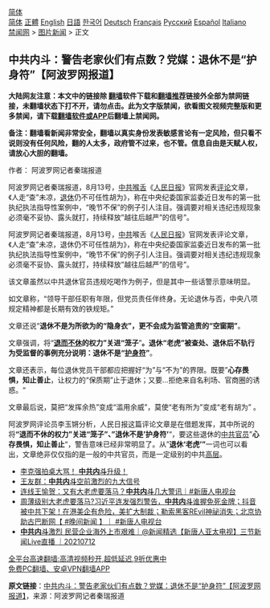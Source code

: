  <!-- 面包屑导航 --> <div class="breadcrumb"><!-- GTranslate: https://gtranslate.io/ -->  <div class="switcher notranslate">  <div class="selected">  <a href="#" onclick="return false;"> 简体</a>  </div>  <div class="option">  <a href="https://www.bannedbook.org" onclick="doGTranslate('zh-CN|zh-CN');jQuery('div.switcher div.selected a').html(jQuery(this).html());return false;" title="简体中文" class="nturl selected"> 简体</a>  <a href="https://www.bannedbook.org/zh-tw/" onclick="doGTranslate('zh-CN|zh-TW');jQuery('div.switcher div.selected a').html(jQuery(this).html());return false;" title="繁體中文" class="nturl"> 正體</a>  <a href="https://www.bannedbook.org/en/" onclick="doGTranslate('zh-CN|en');jQuery('div.switcher div.selected a').html(jQuery(this).html());return false;" title="English" class="nturl"> English</a>  <a href="https://www.bannedbook.org/ja/" onclick="doGTranslate('zh-CN|ja');jQuery('div.switcher div.selected a').html(jQuery(this).html());return false;" title="日本語" class="nturl"> 日語</a>  <a href="https://www.bannedbook.org/ko/" onclick="doGTranslate('zh-CN|ko');jQuery('div.switcher div.selected a').html(jQuery(this).html());return false;" title="한국어" class="nturl"> 한국어</a>  <a href="https://www.bannedbook.org/de/" onclick="doGTranslate('zh-CN|de');jQuery('div.switcher div.selected a').html(jQuery(this).html());return false;" title="Deutsch" class="nturl"> Deutsch</a>  <a href="https://www.bannedbook.org/fr/" onclick="doGTranslate('zh-CN|fr');jQuery('div.switcher div.selected a').html(jQuery(this).html());return false;" title="Français" class="nturl"> Français</a>  <a href="https://www.bannedbook.org/ru/" onclick="doGTranslate('zh-CN|ru');jQuery('div.switcher div.selected a').html(jQuery(this).html());return false;" title="Русский" class="nturl"> Русский</a>  <a href="https://www.bannedbook.org/es/" onclick="doGTranslate('zh-CN|es');jQuery('div.switcher div.selected a').html(jQuery(this).html());return false;" title="Español" class="nturl"> Español</a>  <a href="https://www.bannedbook.org/it/" onclick="doGTranslate('zh-CN|it');jQuery('div.switcher div.selected a').html(jQuery(this).html());return false;" title="Italiano" class="nturl"> Italiano</a>  </div>  </div>      <div class='breadcrumb-sub'><!-- Breadcrumb NavXT 6.3.0 --> <a href="https://www.bannedbook.org/" class="home">禁闻网</a> &gt; <a href="https://www.bannedbook.org/bnews/topimagenews/" class="category">图片新闻</a> &gt; 正文</div></div><h2>中共内斗：警告老家伙们有点数？党媒：退休不是“护身符”【阿波罗网报道】</h2> <p class="notice"><b>大陆网友注意：本文中的链接除 <a href="https://github.com/bannedbook/fanqiang" >翻墙</a>软件下载和<a href="https://github.com/killgcd/justmysocks/blob/master/README.md">翻墙推荐</a>链接外全部为禁网链接，未翻墙状态下打不开，请勿点击。此为文字版禁闻，欲看图文视频完整版和更多禁闻，请下载<a href="https://github.com/bannedbook/fanqiang">翻墙软件或APP</a>后翻墙上禁闻网。</p><p>备注：翻墙看新闻非常安全，翻墙以真实身份发表敏感言论有一定风险，但只看不说则没有任何风险，翻的人太多，政府管不过来，也不管。信息自由是天赋人权，请放心大胆的翻墙。</b></p>  <div class="entry"> <p>作者： 阿波罗网记者秦瑞报道</p> <p id="summary">阿波罗网记者秦瑞报道，8月13号，<a href="https://www.bannedbook.org/bnews/tag/%e4%b8%ad%e5%85%b1%e5%96%89%e8%88%8c/" class="st_tag internal_tag" rel="tag" title="标签 中共喉舌 下的日志">中共喉舌</a>《<span class='wp_keywordlink'><a href="https://www.bannedbook.org/forum2/topic109.html" title="透视人民日报" target="_blank">人民日报</a></span>》官网发表<span class='wp_keywordlink_affiliate'><a href="https://www.bannedbook.org/bnews/comments/" title="新闻评论" target="_blank">评论</a></span>文章，《人走“查”未凉，<a href="https://www.bannedbook.org/bnews/tag/%e9%80%80%e4%bc%91/" class="st_tag internal_tag" rel="tag" title="标签 退休 下的日志">退休</a>仍不可任性胡为》，称在中央纪委国家监委近日发布的第一批执纪执法指导性案例中，“晚节不保”的例子引人注目。强调要对相关违纪违规现象必须毫不妥协、露头就打，持续释放&#8221;越往后越严&#8221;的信号”。</p> <p>阿波罗网记者秦瑞报道，8月13号，<a href="https://www.bannedbook.org/bnews/tag/%e4%b8%ad%e5%85%b1/" class="st_tag internal_tag" rel="tag" title="标签 中共 下的日志">中共</a>喉舌《<a href="https://www.bannedbook.org/bnews/tag/%e4%ba%ba%e6%b0%91%e6%97%a5%e6%8a%a5/" class="st_tag internal_tag" rel="tag" title="标签 人民日报 下的日志">人民日报</a>》官网发表评论文章，《人走“查”未凉，退休仍不可任性胡为》，称在中央纪委国家监委近日发布的第一批执纪执法指导性案例中，“晚节不保”的例子引人注目。强调要对相关违纪违规现象必须毫不妥协、露头就打，持续释放&#8221;越往后越严&#8221;的信号”。</p>  <p>该文章虽然以中共退休官员违规吃喝作为例子，但是其中一些话警示意味明显。</p> <p>如文章称，“领导干部任职有年限，但党员责任伴终身。无论退休与否，中央八项规定精神都是长期有效的铁规矩。”</p> <p>文章还说“<strong>退休不是为所欲为的“隐身衣”，更不会成为监管追责的“空窗期”</strong>。</p>  <p>文章强调，将“<strong><a href="https://www.bannedbook.org/bnews/tag/%E9%80%80%E8%80%8C%E4%B8%8D%E4%BC%91/" class="st_tag internal_tag" rel="tag" title="标签 退而不休 下的日志">退而不休</a>的权力”关进“笼子</strong>”<strong>。退休“老虎”被查处、退休后不轨行为受监督的事例充分说明：退休不是“<a href="https://www.bannedbook.org/bnews/tag/%e6%8a%a4%e8%ba%ab%e7%ac%a6/" class="st_tag internal_tag" rel="tag" title="标签 护身符 下的日志">护身符</a>”</strong>。&nbsp;</p> <p>文章还表示，每位退休党员干部都应把握好“为”与“不为”的界限。既要”<strong>心存畏惧，知止善止</strong>，让权力的“保质期”止于退休；又要&#8230;拒绝来自名利场、官商圈的诱惑。“</p> <p>文章最后说，莫把“发挥余热”变成“滥用余威”，莫使“老有所为”变成“老有胡为” 。</p>  <p>阿波罗网评论员李玉锵分析，人民日报这篇评论文章是在借题发挥，其中所说的将<strong>“退而不休的权力”关进“笼子”、”退休不是&#8217;护身符&#8217;</strong>“，要这些退休的<a href="https://www.bannedbook.org/bnews/tag/%e4%b8%ad%e5%85%b1%e5%ae%98%e5%91%98/" class="st_tag internal_tag" rel="tag" title="标签 中共官员 下的日志">中共官员</a>”<strong>心存畏惧，知止善止</strong>“，警告意味已经非常明显了。从&#8221;<strong>退休‘老虎’”</strong>一词也可以看出，文章绝非仅仅指的是一般的中共官员，而是一定级别的中共<span class='wp_keywordlink_affiliate'><a href="https://www.bannedbook.org/bnews/ccpdope/" title="中共高层内幕" target="_blank">高层</a></span>。</p> <ul class='op-related-articles' title='相关阅读'> <li><a href='https://www.bannedbook.org/bnews/bannedvideo/20210718/1589160.html' target='_blank'>李克强拍桌大骂！    <b>中共内斗</b>升级！</a></li> <li><a href='https://www.bannedbook.org/bnews/comments/20210717/1589133.html' target='_blank'>王友群：<b>中共内斗</b>空前激烈的九大信号</a></li> <li><a href='https://www.bannedbook.org/bnews/bannedvideo/20210715/1587465.html' target='_blank'>连线王愉贺：又有大老虎要落马？<b>中共内斗</b>几大警讯｜#新唐人电视台</a></li> <li><a href='https://www.bannedbook.org/bnews/bannedvideo/20210714/1586717.html' target='_blank'>周薄级别大老虎要落马?习近平连发强烈警告，<b>中共内斗</b>谁握免死金牌；抖音被中共下架！在港美企有危险，美扩大制裁；勒索黑客REvil神祕消失；北京协助古巴断网【 #晚间新闻 】｜  #新唐人电视台</a></li> <li><a href='https://www.bannedbook.org/bnews/bannedvideo/20210712/1585472.html' target='_blank'><b>中共内斗</b>激烈 民营企业海外上市艰难｜@新闻精选【新唐人亚太电视】三节新闻Live直播 ｜20210712</a></li> </ul> <p class="texttj"> <a href="https://github.com/bannedbook/fanqiang/wiki/V2ray%E6%9C%BA%E5%9C%BA" target="_blank">全平台高速翻墙:高清视频秒开,超低延迟,9折优惠中</a><br/> <a href="https://github.com/bannedbook/fanqiang/wiki/%E7%A6%81%E9%97%BB%E7%BD%91%E5%AE%89%E5%8D%93%E7%BF%BB%E5%A2%99%E6%96%B0%E9%97%BBAPP" target="_blank">免费PC翻墙、安卓VPN翻墙APP</a></p><p> <b>原文链接</b>：<a class="src_link" href="https://www.aboluowang.com/2021/0814/1632610.html" target="_blank">中共内斗：警告老家伙们有点数？党媒：退休不是“护身符”【阿波罗网报道】</a>，来源：阿波罗网记者秦瑞报道 </p> <a name='sharetosocial'></a>  <div style="margin-bottom:5px;padding-bottom:5px;clear:both"> <div id="archive-pix-1" class="banner-ads"> <!-- AuctionX Display platform tag START --> <div id="26318x728x90x621x_ADSLOT2" clicktrack="%%CLICK_URL_ESC%%"></div> <!-- AuctionX Display platform tag END --> </div> <div id="archive-pix-2" class="banner-ads"> <!-- AuctionX Display platform tag START --> <div id="26315x300x250x621x_ADSLOT2" clicktrack="%%CLICK_URL_ESC%%"></div> <!-- AuctionX Display platform tag END --> </div> </div>  <div id="archive-pix-1" class="banner-ads"> <!-- AuctionX Display platform tag START --> <div id="26318x728x90x621x_ADSLOT3" clicktrack="%%CLICK_URL_ESC%%"></div> <!-- AuctionX Display platform tag END --> </div> </div><!--END ENTRY--> 